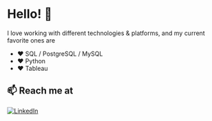 # Hello! 👋

I love working with different technologies & platforms, and my current favorite ones are

- ❤️ SQL / PostgreSQL / MySQL
- ❤️ Python
- ❤️ Tableau

## 📫 Reach me at

[![LinkedIn](https://img.shields.io/badge/LinkedIn-Profile-blue?style=for-the-badge&logo=linkedin)](https://www.linkedin.com/in/dane-pearson/)
<!--
**danepearson/danepearson** is a ✨ _special_ ✨ repository because its `README.md` (this file) appears on your GitHub profile.

Here are some ideas to get you started:

- 🔭 I’m currently working on ...
- 🌱 I’m currently learning ...
- 👯 I’m looking to collaborate on ...
- 🤔 I’m looking for help with ...
- 💬 Ask me about ...
- 📫 How to reach me: ...
- 😄 Pronouns: ...
- ⚡ Fun fact: ...
-->
